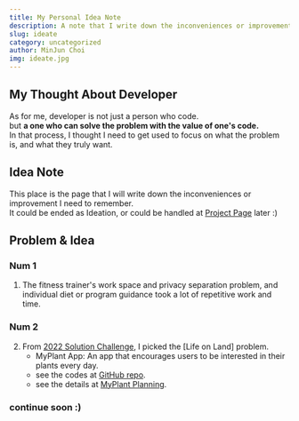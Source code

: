 ```yaml
---
title: My Personal Idea Note
description: A note that I write down the inconveniences or improvements about my life.
slug: ideate
category: uncategorized
author: MinJun Choi
img: ideate.jpg
---
```


## My Thought About Developer
As for me, developer is not just a person who code.<br>
but __a one who can solve the problem with the value of one's code.__ <br>
In that process, I thought I need to get used to focus on what the problem is, and what they truly want.

## Idea Note
This place is the page that I will write down the inconveniences or improvement I need to remember.<br>
It could be ended as Ideation,
or could be handled at <a href="https://choiminjun.com/project" target="" class="hover: underline">Project Page</a> later :)

## Problem & Idea
### Num 1

1. The fitness trainer's work space and privacy separation problem, and individual diet or program guidance took a lot of repetitive work and time.

### Num 2
2. From [2022 Solution Challenge](https://developers.google.com/community/gdsc-solution-challenge/UN-goals), I picked the [Life on Land] problem.
   - MyPlant App: An app that encourages users to be interested in their plants every day.
   - see the codes at [GitHub repo](https://github.com/minjun0430/MyPlant-Application).
   - see the details at [MyPlant Planning](https://choiminjun.com/article/myplant-planning).

### continue soon :)



